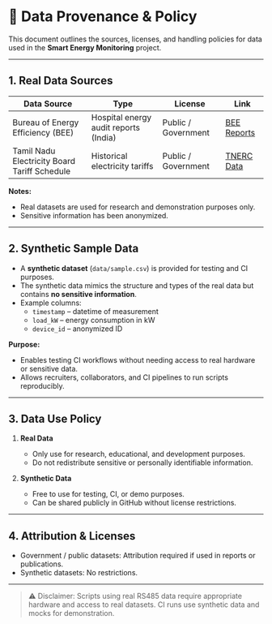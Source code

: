 # 📂 Data Provenance & Policy

This document outlines the sources, licenses, and handling policies for data used in the **Smart Energy Monitoring** project.

---

## 1. Real Data Sources

| Data Source | Type | License | Link |
| ----------- | ---- | ------- | ---- |
| Bureau of Energy Efficiency (BEE) | Hospital energy audit reports (India) | Public / Government | [BEE Reports](https://www.beeindia.gov.in/ergydata.php) |
| Tamil Nadu Electricity Board Tariff Schedule | Historical electricity tariffs | Public / Government | [TNERC Data](https://www.tnerc.tn.gov.in/raw_data_2010.php) |

**Notes:**  
- Real datasets are used for research and demonstration purposes only.  
- Sensitive information has been anonymized.  

---

## 2. Synthetic Sample Data

- A **synthetic dataset** (`data/sample.csv`) is provided for testing and CI purposes.  
- The synthetic data mimics the structure and types of the real data but contains **no sensitive information**.  
- Example columns:  
  - `timestamp` – datetime of measurement  
  - `load_kW` – energy consumption in kW  
  - `device_id` – anonymized ID  

**Purpose:**  
- Enables testing CI workflows without needing access to real hardware or sensitive data.  
- Allows recruiters, collaborators, and CI pipelines to run scripts reproducibly.  

---

## 3. Data Use Policy

1. **Real Data**  
   - Only use for research, educational, and development purposes.  
   - Do not redistribute sensitive or personally identifiable information.  

2. **Synthetic Data**  
   - Free to use for testing, CI, or demo purposes.  
   - Can be shared publicly in GitHub without license restrictions.  

---

## 4. Attribution & Licenses

- Government / public datasets: Attribution required if used in reports or publications.  
- Synthetic datasets: No restrictions.  

---

> ⚠️ Disclaimer: Scripts using real RS485 data require appropriate hardware and access to real datasets. CI runs use synthetic data and mocks for demonstration.

